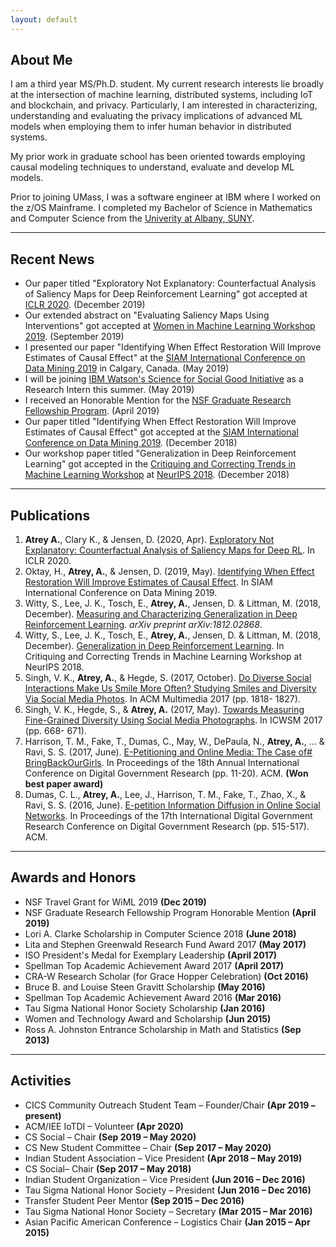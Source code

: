 ```yaml
---
layout: default
---
```


## About Me

I am a third year MS/Ph.D. student. My current research interests lie broadly at the intersection of machine learning, distributed systems, including IoT and blockchain, and privacy. Particularly, I am interested in characterizing, understanding and evaluating the privacy implications of advanced ML models when employing them to infer human behavior in distributed systems.

My prior work in graduate school has been oriented towards employing causal modeling techniques to understand, evaluate and develop ML models.

Prior to joining UMass, I was a software engineer at IBM where I worked on the z/OS Mainframe. I completed my Bachelor of Science in Mathematics and Computer Science from the [Univerity at Albany, SUNY](https://www.albany.edu/).

---

## Recent News

* Our paper titled "Exploratory Not Explanatory: Counterfactual Analysis of Saliency Maps for Deep Reinforcement Learning" got accepted at [ICLR 2020](https://openreview.net/forum?id=rkl3m1BFDB). (December 2019)
* Our extended abstract on "Evaluating Saliency Maps Using Interventions" got accepted at [Women in Machine Learning Workshop 2019](https://wimlworkshop.org/2019/). (September 2019)
* I presented our paper "Identifying When Effect Restoration Will Improve Estimates of Causal Effect" at the [SIAM International Conference on Data Mining 2019](https://www.siam.org/Conferences/CM/Conference/sdm19) in Calgary, Canada. (May 2019)
* I will be joining [IBM Watson's Science for Social Good Initiative](https://www.research.ibm.com/science-for-social-good/) as a Research Intern this summer. (May 2019)
* I received an Honorable Mention for the [NSF Graduate Research Fellowship Program](https://www.nsfgrfp.org/). (April 2019)
* Our paper titled "Identifying When Effect Restoration Will Improve Estimates of Causal Effect" got accepted at the [SIAM International Conference on Data Mining 2019](https://www.siam.org/Conferences/CM/Main/sdm19). (December 2018)
* Our workshop paper titled "Generalization in Deep Reinforcement Learning" got accepted in the [Critiquing and Correcting Trends in Machine Learning Workshop](https://ml-critique-correct.github.io/) at [NeurIPS 2018](https://nips.cc/). (December 2018)

---

## Publications

1. **Atrey A.**, Clary K., & Jensen, D. (2020, Apr). [Exploratory Not Explanatory: Counterfactual Analysis of Saliency Maps for Deep RL](papers/atrey_exploratory_iclr20.pdf). In ICLR 2020.
1. Oktay, H., **Atrey, A.**, & Jensen, D. (2019, May). [Identifying When Effect Restoration Will Improve Estimates of Causal Effect](papers/Oktay_Effect_SDM19.pdf). In SIAM International Conference on Data Mining 2019.
1. Witty, S., Lee, J. K., Tosch, E., **Atrey, A.**, Jensen, D. & Littman, M. (2018, December). [Measuring and Characterizing Generalization in Deep Reinforcement Learning](https://arxiv.org/abs/1812.02868). _arXiv preprint arXiv:1812.02868_.
1. Witty, S., Lee, J. K., Tosch, E., **Atrey, A.**, Jensen, D. & Littman, M. (2018, December). [Generalization in Deep Reinforcement Learning](papers/Witty_Generalization_NeurIPS18.pdf). In Critiquing and Correcting Trends in Machine Learning Workshop at NeurIPS 2018.
1. Singh, V. K., **Atrey, A.**, & Hegde, S. (2017, October). [Do Diverse Social Interactions Make Us Smile More Often? Studying Smiles and Diversity Via Social Media Photos](https://wp.comminfo.rutgers.edu/vsingh/wp-content/uploads/sites/110/2017/10/ACMMM_Singh_Diversity_Smile.pdf). In ACM Multimedia 2017 (pp. 1818- 1827). <!---  **[Acceptance Rate: 29%]** --->
1. Singh, V. K., Hegde, S., & **Atrey, A.** (2017, May). [Towards Measuring Fine-Grained Diversity Using Social Media Photographs](https://pdfs.semanticscholar.org/e60b/a225993d2ae438dec5bb6918b29d3e344006.pdf). In ICWSM 2017 (pp. 668- 671). <!--- **[Acceptance Rate: 17%]** --->
1. Harrison, T. M., Fake, T., Dumas, C., May, W., DePaula, N., **Atrey, A.**, ... & Ravi, S. S. (2017, June). [E-Petitioning and Online Media: The Case of# BringBackOurGirls](https://dl.acm.org/citation.cfm?id=3085320). In Proceedings of the 18th Annual International Conference on Digital Government Research (pp. 11-20). ACM. **(Won best paper award)** <!--- **[Acceptance Rate: 58%]** --->
1. Dumas, C. L., **Atrey, A.**, Lee, J., Harrison, T. M., Fake, T., Zhao, X., & Ravi, S. S. (2016, June). [E-petition Information Diffusion in Online Social Networks](https://dl.acm.org/citation.cfm?id=2912227). In Proceedings of the 17th International Digital Government Research Conference on Digital Government Research (pp. 515-517). ACM. <!--- **[Acceptance Rate: 57%]** --->

---

## Awards and Honors

* NSF Travel Grant for WiML 2019 **(Dec 2019)**
* NSF Graduate Research Fellowship Program Honorable Mention **(April 2019)**
* Lori A. Clarke Scholarship in Computer Science 2018 **(June 2018)**
* Lita and Stephen Greenwald Research Fund Award 2017 **(May 2017)**
* ISO President's Medal for Exemplary Leadership **(April 2017)**
* Spellman Top Academic Achievement Award 2017 **(April 2017)**
* CRA-W Research Scholar (for Grace Hopper Celebration) **(Oct 2016)**
* Bruce B. and Louise Steen Gravitt Scholarship **(May 2016)**
* Spellman Top Academic Achievement Award 2016 **(Mar 2016)**
* Tau Sigma National Honor Society Scholarship **(Jan 2016)**
* Women and Technology Award and Scholarship **(Jun 2015)**
* Ross A. Johnston Entrance Scholarship in Math and Statistics **(Sep 2013)**

---

## Activities

* CICS Community Outreach Student Team – Founder/Chair **(Apr 2019 – present)**
* ACM/IEE IoTDI – Volunteer **(Apr 2020)**
* CS Social – Chair **(Sep 2019 – May 2020)**
* CS New Student Committee – Chair **(Sep 2017 – May 2020)**
* Indian Student Association – Vice President **(Apr 2018 – May 2019)**
* CS Social– Chair **(Sep 2017 – May 2018)**
* Indian Student Organization – Vice President **(Jun 2016 – Dec 2016)**
* Tau Sigma National Honor Society – President **(Jun 2016 – Dec 2016)**
* Transfer Student Peer Mentor **(Sep 2015 – Dec 2016)**
* Tau Sigma National Honor Society – Secretary **(Mar 2015 – Mar 2016)**
* Asian Pacific American Conference – Logistics Chair **(Jan 2015 – Apr 2015)**
